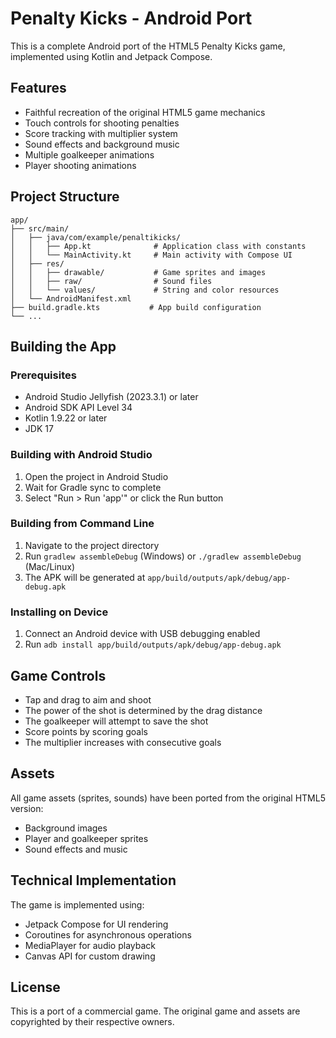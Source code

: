 # Penalty Kicks - Android Port

This is a complete Android port of the HTML5 Penalty Kicks game, implemented using Kotlin and Jetpack Compose.

## Features

- Faithful recreation of the original HTML5 game mechanics
- Touch controls for shooting penalties
- Score tracking with multiplier system
- Sound effects and background music
- Multiple goalkeeper animations
- Player shooting animations

## Project Structure

```
app/
├── src/main/
│   ├── java/com/example/penaltikicks/
│   │   ├── App.kt              # Application class with constants
│   │   └── MainActivity.kt     # Main activity with Compose UI
│   ├── res/
│   │   ├── drawable/           # Game sprites and images
│   │   ├── raw/                # Sound files
│   │   └── values/             # String and color resources
│   └── AndroidManifest.xml
├── build.gradle.kts           # App build configuration
└── ...
```

## Building the App

### Prerequisites

- Android Studio Jellyfish (2023.3.1) or later
- Android SDK API Level 34
- Kotlin 1.9.22 or later
- JDK 17

### Building with Android Studio

1. Open the project in Android Studio
2. Wait for Gradle sync to complete
3. Select "Run > Run 'app'" or click the Run button

### Building from Command Line

1. Navigate to the project directory
2. Run `gradlew assembleDebug` (Windows) or `./gradlew assembleDebug` (Mac/Linux)
3. The APK will be generated at `app/build/outputs/apk/debug/app-debug.apk`

### Installing on Device

1. Connect an Android device with USB debugging enabled
2. Run `adb install app/build/outputs/apk/debug/app-debug.apk`

## Game Controls

- Tap and drag to aim and shoot
- The power of the shot is determined by the drag distance
- The goalkeeper will attempt to save the shot
- Score points by scoring goals
- The multiplier increases with consecutive goals

## Assets

All game assets (sprites, sounds) have been ported from the original HTML5 version:
- Background images
- Player and goalkeeper sprites
- Sound effects and music

## Technical Implementation

The game is implemented using:
- Jetpack Compose for UI rendering
- Coroutines for asynchronous operations
- MediaPlayer for audio playback
- Canvas API for custom drawing

## License

This is a port of a commercial game. The original game and assets are copyrighted by their respective owners.